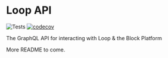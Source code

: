 # Loop API

![Tests](https://github.com/loop-revolution/api/workflows/Tests/badge.svg)
[![codecov](https://codecov.io/gh/loop-revolution/api/branch/main/graph/badge.svg)](https://codecov.io/gh/loop-revolution/api)

The GraphQL API for interacting with Loop & the Block Platform

More README to come.
